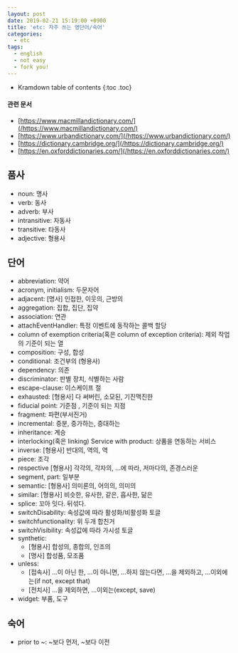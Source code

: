```yaml
---
layout: post
date: 2019-02-21 15:19:00 +0900
title: 'etc: 자주 쓰는 영단어/숙어'
categories:
  - etc
tags:
  - english
  - not easy
  - fork you!
---
```


* Kramdown table of contents
{:toc .toc}

#### 관련 문서

- [https://www.macmillandictionary.com/](/https://www.macmillandictionary.com/)
- [https://www.urbandictionary.com/](/https://www.urbandictionary.com/)
- [https://dictionary.cambridge.org/](/https://dictionary.cambridge.org/)
- [https://en.oxforddictionaries.com/](/https://en.oxforddictionaries.com/)


## 품사

- noun: 명사
- verb: 동사
- adverb: 부사
- intransitive: 자동사
- transitive: 타동사
- adjective: 형용사

## 단어

- abbreviation: 약어
- acronym, initialism: 두문자어
- adjacent: [명사] 인접한, 이웃의, 근방의
- aggregation: 집합, 집단, 집약
- association: 연관
- attachEventHandler: 특정 이벤트에 동작하는 콜백 할당
- column of exemption criteria(혹은 column of exception criteria): 제외 작업의 기준이 되는 열
- composition: 구성, 합성
- conditional: 조건부의 (형용사)
- dependency: 의존
- discriminator: 판별 장치, 식별하는 사람
- escape-clause: 이스케이프 절
- exhausted: [형용사] 다 써버린, 소모된, 기진맥진한
- fiducial point: 기준점 , 기준이 되는 지점
- fragment: 파편(부서진거)
- incremental: 증분, 증가하는, 증대하는
- inheritance: 계승
- interlocking(혹은 linking) Service with product: 상품을 연동하는 서비스
- inverse: [형용사] 반대의, 역의, 역
- piece: 조각
- respective [형용사] 각각의, 각자의, …에 따라, 저마다의, 존경스러운
- segment, part: 일부분
- semantic: [형용사] 의미론의, 어의의, 의미의
- similar: [형용사] 비슷한, 유사한, 같은, 흡사한, 닮은
- splice: 꼬아 잇다. 뒤섞다.
- switchDisability: 속성값에 따라 활성화/비활성화 토글
- switchfunctionality: 위 두개 합친거
- switchVisibility: 속성값에 따라 가시성 토글
- synthetic:
  - [형용사] 합성의, 종합의, 인조의
  - [명사] 합성품, 모조품
- unless:
  - [접속사] …이 아닌 한, …이 아니면, …하지 않는다면, …을 제외하고, …이외에는(if not, except that)
  - [전치사] …을 제외하면, …이외는(except, save)
- widget: 부품, 도구

## 숙어

- prior to ~: ~보다 먼저, ~보다 이전
